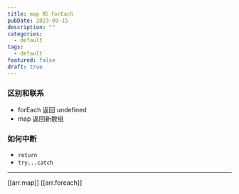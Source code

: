 ```yaml
---
title: map 和 forEach
pubDate: 2023-09-15
description: ""
categories:
  - default
tags:
  - default
featured: false
draft: true
---
```


### 区别和联系

- forEach 返回 undefined
- map 返回新数组

### 如何中断

- `return`
- `try...catch`

---

[[arr.map]]
[[arr.foreach]]
